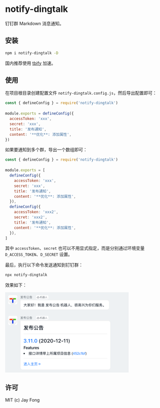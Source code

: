 # notify-dingtalk

钉钉群 Markdown 消息通知。

## 安装

```bash
npm i notify-dingtalk -D
```

国内推荐使用 [tbify](https://github.com/fjc0k/tbify) 加速。

## 使用

在项目根目录创建配置文件 `notify-dingtalk.config.js`，然后导出配置即可：

```javascript
const { defineConfig } = require('notify-dingtalk')

module.exports = defineConfig({
  accessToken: 'xxx',
  secret: 'xxx',
  title: '发布通知',
  content: '**优化**: 添加属性',
})
```

如果要通知到多个群，导出一个数组即可：

```javascript
const { defineConfig } = require('notify-dingtalk')

module.exports = [
  defineConfig({
    accessToken: 'xxx',
    secret: 'xxx',
    title: '发布通知',
    content: '**优化**: 添加属性',
  }),
  defineConfig({
    accessToken: 'xxx2',
    secret: 'xxx2',
    title: '发布通知',
    content: '**优化**: 添加属性',
  }),
]
```

其中 `accessToken`、`secret` 也可以不用显式指定，而是分别通过环境变量 `D_ACCESS_TOKEN`、`D_SECRET` 设置。

最后，执行以下命令发送通知到钉钉群：

```bash
npx notify-dingtalk
```

效果如下：

<img src="https://raw.githubusercontent.com/fjc0k/notify-dingtalk/master/preview.png" width="400" />

## 许可

MIT (c) Jay Fong
